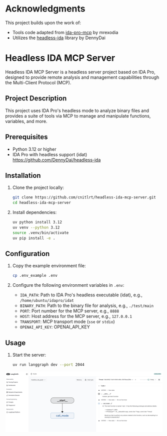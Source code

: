# Acknowledgments

This project builds upon the work of:

- Tools code adapted from [ida-pro-mcp](https://github.com/mrexodia/ida-pro-mcp) by mrexodia
- Utilizes the [headless-ida](https://github.com/DennyDai/headless-ida) library by DennyDai

# Headless IDA MCP Server

Headless IDA MCP Server is a headless server project based on IDA Pro, designed to provide remote analysis and management capabilities through the Multi-Client Protocol (MCP).

## Project Description

This project uses IDA Pro's headless mode to analyze binary files and provides a suite of tools via MCP to manage and manipulate functions, variables, and more.

## Prerequisites

- Python 3.12 or higher
- IDA Pro with headless support (idat) https://github.com/DennyDai/headless-ida

## Installation

1. Clone the project locally:

   ```bash
   git clone https://github.com/cnitlrt/headless-ida-mcp-server.git 
   cd headless-ida-mcp-server
   ```
2. Install dependencies:

   ```bash
   uv python install 3.12
   uv venv --python 3.12
   source .venv/bin/activate
   uv pip install -e .
   ```

## Configuration

1. Copy the example environment file:

   ```bash
   cp .env_example .env
   ```
2. Configure the following environment variables in `.env`:

   - `IDA_PATH`: Path to IDA Pro's headless executable (idat), e.g., `/home/ubuntu/idapro/idat`
   - `BINARY_PATH`: Path to the binary file for analysis, e.g., `./test/main`
   - `PORT`: Port number for the MCP server, e.g., `8888`
   - `HOST`: Host address for the MCP server, e.g., `127.0.0.1`
   - `TRANSPORT`: MCP transport mode (`sse` or `stdio`)
   - `OPENAI_API_KEY`: OPENAI_API_KEY

## Usage

1. Start the server:

   ```bash
   uv run langgraph dev --port 2044
   ```
![](images/pic3.png)